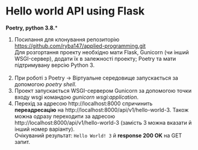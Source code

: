 # Hello world API using Flask
**Poetry, python 3.8.***

1. Посилання для клонування репозиторію https://github.com/ryba147/applied-programming.git <br>
Для розгортання проекту необхідно мати Flask, Gunicorn (чи інший WSGI-сервер), додати їх в залежності проекту; Poetry та мати підтримувану версію Python 3. <br><br>
2. При роботі з Poetry -> Віртуальне середовище запускається за допомогою *poetry shell*. <br>
3. Проект запускається WSGI-сервером Gunicorn за допомогою точки входу wsgi командою *gunicorn wsgi:application*.  
4. Перехід за адресою http://localhost:8000 спричинить **переадресацію** на http://localhost:8000/api/v1/hello-world-3. Також можна одразу переходити за адресою http://localhost:8000/api/v1/hello-world-3 (замість 3 можна вказати й інший номер варіанту). <br>
Очікуваний результат: ```Hello World! 3``` й **response 200 OK** на GET запит.
 
